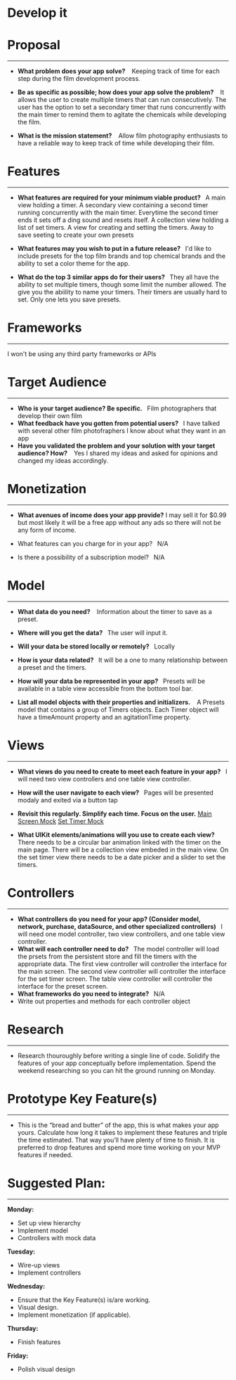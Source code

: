 # Develop it

# Proposal

---
 - __What problem does your app solve?__
&ensp; Keeping track of time for each step during the film development process. 

- __Be as specific as possible; how does your app solve the problem?__
&ensp; It allows the user to create multiple timers that can run consecutively. The user has the option to set a secondary timer that runs concurrently with the main timer to remind them to agitate the chemicals while developing the film.  

- __What is the mission statement?__
&ensp; Allow film photography enthusiasts to have a reliable way to keep track of time while developing their film.

# Features

---

- __What features are required for your minimum viable product?__
&ensp;A main view holding a timer. A secondary view containing a second timer running concurrently with the main timer. Everytime the second timer ends it sets off a ding sound and resets itself. A collection view holding a list of set timers. A view for creating and setting the timers. Away to save seeting to create your own presets

- __What features may you wish to put in a future release?__
&ensp;I'd like to include presets for the top film brands and top chemical brands and the ability to set a color theme for the app. 

- __What do the top 3 similar apps do for their users?__
&ensp;They all have the ability to set multiple timers, though some limit the number allowed. The give you the abiility to name your timers. Their timers are usually hard to set. Only one lets you save presets.

# Frameworks

---

I won't be using any third party frameworks or APIs

# Target Audience

---

- __Who is your target audience? Be specific.__
&ensp;Film photographers that develop their own film
- __What feedback have you gotten from potential users?__
&ensp;I have talked with several other film photofraphers I know about what they want in an app
- __Have you validated the problem and your solution with your target audience? How?__
&ensp; Yes I shared my ideas and asked for opinions and changed my ideas accordingly. 

# Monetization

---

- __What avenues of income does your app provide?__
I may sell it for $0.99 but most likely it will be a free app without any ads so there will not be any form of income.

- What features can you charge for in your app?
&ensp;N/A
- Is there a possibility of a subscription model?
&ensp;N/A

# Model

---

- __What data do you need?__
&ensp; Information about the timer to save as a preset.

- __Where will you get the data?__
&ensp;The user will input it.

- __Will your data be stored locally or remotely?__
&ensp;Locally

- __How is your data related?__
&ensp;It will be a one to many relationship between a preset and the timers.
- __How will your data be represented in your app?__
&ensp;Presets will be available in a table view accessible from the bottom tool bar. 

- __List all model objects with their properties and initializers.__
&ensp; A Presets model that contains a group of Timers objects. Each Timer object will have a timeAmount property and an agitationTime property.

# Views

---

- __What views do you need to create to meet each feature in your app?__
&ensp;I will need two view controllers and one table view controller.

- __How will the user navigate to each view?__
&ensp;Pages will be presented modaly and exited via a button tap

- __Revisit this regularly. Simplify each time. Focus on the user.__
[Main Screen Mock](https://adobe.ly/2ItROWb)
[Set Timer Mock](https://adobe.ly/31W7MAi)
- __What UIKit elements/animations will you use to create each view?__
There needs to be a circular bar animation linked with the timer on the main page. There will be a collection view embeded in the main view. On the set timer view there needs to be a date picker and a slider to set the timers.

# Controllers

---

- __What controllers do you need for your app? (Consider model, network, purchase, dataSource, and other specialized controllers)__
&ensp;I will need one model controller, two view controllers, and one table view controller.
- __What will each controller need to do?__
&ensp;The model controller will load the prsets from the persistent store and fill the timers with the appropriate data. The first view controller will controller the interface for the main screen. The second view controller will controller the interface for the set timer screen. The table view controller will controller the interface for the preset screen.
- __What frameworks do you need to integrate?__
&ensp;N/A
- Write out properties and methods for each controller object

# Research

---

- Research thouroughly before writing a single line of code. Solidify the features of your app conceptually before implementation. Spend the weekend researching so you can hit the ground running on Monday.

# Prototype Key Feature(s)

---

- This is the “bread and butter” of the app, this is what makes your app yours. Calculate how long it takes to implement these features and triple the time estimated. That way you’ll have plenty of time to finish. It is preferred to drop features and spend more time working on your MVP features if needed.

# Suggested Plan:

---

**Monday:**

- Set up view hierarchy
- Implement model
- Controllers with mock data

**Tuesday:**

- Wire-up views
- Implement controllers

**Wednesday:**

- Ensure that the Key Feature(s) is/are working.
- Visual design.
- Implement monetization (if applicable).

**Thursday:**

- Finish features

**Friday:**

- Polish visual design